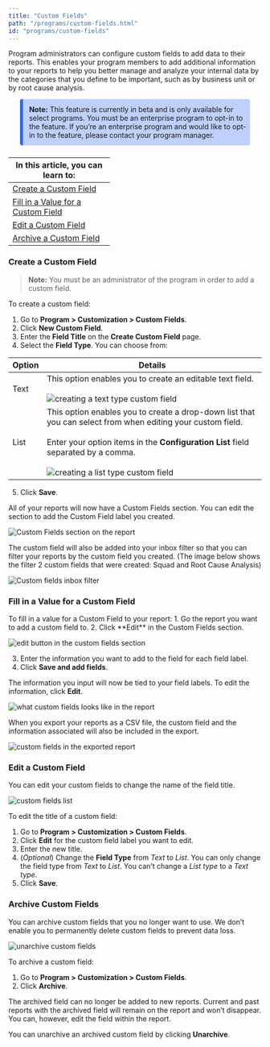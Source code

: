 ```yaml
---
title: "Custom Fields"
path: "/programs/custom-fields.html"
id: "programs/custom-fields"
---
```


<style>
.table {
  width:40%;
}

.betanote {
  background-color: rgba(45,104,244,0.3);
  margin-left: 1.45rem;
  margin-right: 1.45rem;
  margin-top: 0;
  padding-bottom: 12px;
  padding-left: 12px;
  padding-right: 4px;
  padding-top: 12px;
  margin-bottom: 1.45rem;
  border-left: 6px solid #2D68F4;
  border-radius: 0.3em;
}
</style>


Program administrators can configure custom fields to add data to their reports. This enables your program members to add additional information to your reports to help you better manage and analyze your internal data by the categories that you define to be important, such as by business unit or by root cause analysis.

<div class="betanote" markdown="1">
<b>Note:</b> This feature is currently in beta and is only available for select programs. You must be an enterprise program to opt-in to the feature. If you’re an enterprise program and would like to opt-in to the feature, please contact your program manager.
</div>

<div class="background table" markdown="1">

In this article, you can learn to:|
--------------------------------- |
[Create a Custom Field](#create)|
[Fill in a Value for a Custom Field](#fill)|
[Edit a Custom Field](#edit) |
[Archive a Custom Field](#archive) |
</div>

<h3 id="create">Create a Custom Field</h3>

> **Note:** You must be an administrator of the program in order to add a custom field.

To create a custom field:
1. Go to **Program > Customization > Custom Fields**.
2. Click **New Custom Field**.
3. Enter the **Field Title** on the **Create Custom Field** page.
4. Select the **Field Type**. You can choose from:

Option | Details
------ | --------
Text | This option enables you to create an editable text field.<br><br>![creating a text type custom field](./images/custom-fields-2.png)
List | This option enables you to create a drop-down list that you can select from when editing your custom field.<br><br>Enter your option items in the **Configuration List** field separated by a comma.<br><br>![creating a list type custom field](./images/custom-fields-3.png)

5. Click **Save**.

All of your reports will now have a Custom Fields section. You can edit the section to add the Custom Field label you created.

![Custom Fields section on the report](./images/custom-fields-4.png)

The custom field will also be added into your inbox filter so that you can filter your reports by the custom field you created. (The image below shows the filter 2 custom fields that were created: Squad and Root Cause Analysis)

![Custom fields inbox filter](./images/custom-fields-5.png)

<h3 id="fill">Fill in a Value for a Custom Field</h3>
To fill in a value for a Custom Field to your report:
1. Go the report you want to add a custom field to.
2. Click **Edit** in the Custom Fields section.

![edit button in the custom fields section](./images/custom-fields-4.png)

3. Enter the information you want to add to the field for each field label.
4. Click **Save and add fields**.

The information you input will now be tied to your field labels. To edit the information, click **Edit**.

![what custom fields looks like in the report](./images/custom-fields-6.png)

When you export your reports as a CSV file, the custom field and the information associated will also be included in the export.

![custom fields in the exported report](./images/custom-fields-7.png)

<h3 id="edit">Edit a Custom Field</h3>
You can edit your custom fields to change the name of the field title.

![custom fields list](./images/custom-fields-9.png)

To edit the title of a custom field:
1. Go to **Program > Customization > Custom Fields**.
2. Click **Edit** for the custom field label you want to edit.
3. Enter the new title.
4. (*Optional*) Change the **Field Type** from *Text* to *List*. You can only change the field type from *Text* to *List*. You can’t change a *List type* to a *Text type*.
5. Click **Save**.

<h3 id="archive">Archive Custom Fields</h3>
You can archive custom fields that you no longer want to use. We don’t enable you to permanently delete custom fields to prevent data loss.

![unarchive custom fields](./images/custom-fields-8.png)

To archive a custom field:
1. Go to **Program > Customization > Custom Fields**.
2. Click **Archive**.

The archived field can no longer be added to new reports. Current and past reports with the archived field will remain on the report and won’t disappear. You can, however, edit the field within the report.  

You can unarchive an archived custom field by clicking **Unarchive**.
